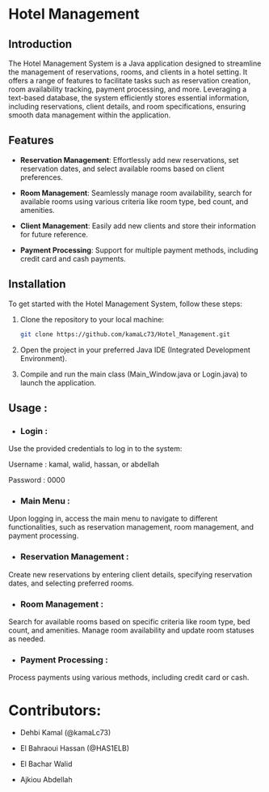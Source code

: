 # Hotel Management 

## Introduction

The Hotel Management System is a Java application designed to streamline the management of reservations, rooms, and clients in a hotel setting. It offers a range of features to facilitate tasks such as reservation creation, room availability tracking, payment processing, and more. Leveraging a text-based database, the system efficiently stores essential information, including reservations, client details, and room specifications, ensuring smooth data management within the application.

## Features

- **Reservation Management**: Effortlessly add new reservations, set reservation dates, and select available rooms based on client preferences.
  
- **Room Management**: Seamlessly manage room availability, search for available rooms using various criteria like room type, bed count, and amenities.
  
- **Client Management**: Easily add new clients and store their information for future reference.
  
- **Payment Processing**: Support for multiple payment methods, including credit card and cash payments.

## Installation

To get started with the Hotel Management System, follow these steps:

1. Clone the repository to your local machine:
   ```bash
   git clone https://github.com/kamaLc73/Hotel_Management.git
2. Open the project in your preferred Java IDE (Integrated Development Environment).

3. Compile and run the main class (Main_Window.java or Login.java) to launch the application.

## Usage : 

- ### Login :
Use the provided credentials to log in to the system:

Username : kamal, walid, hassan, or abdellah

Password : 0000

- ### Main Menu :
Upon logging in, access the main menu to navigate to different functionalities, such as reservation management, room management, and payment processing.

- ### Reservation Management :
Create new reservations by entering client details, specifying reservation dates, and selecting preferred rooms.

- ### Room Management :
Search for available rooms based on specific criteria like room type, bed count, and amenities. Manage room availability and update room statuses as needed.

- ### Payment Processing :
Process payments using various methods, including credit card or cash.

# Contributors: 

- Dehbi Kamal (@kamaLc73)

- El Bahraoui Hassan (@HAS1ELB)

- El Bachar Walid

- Ajkiou Abdellah
